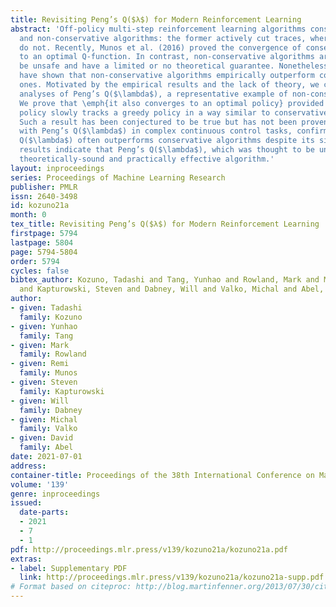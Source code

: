 ```yaml
---
title: Revisiting Peng’s Q($λ$) for Modern Reinforcement Learning
abstract: 'Off-policy multi-step reinforcement learning algorithms consist of conservative
  and non-conservative algorithms: the former actively cut traces, whereas the latter
  do not. Recently, Munos et al. (2016) proved the convergence of conservative algorithms
  to an optimal Q-function. In contrast, non-conservative algorithms are thought to
  be unsafe and have a limited or no theoretical guarantee. Nonetheless, recent studies
  have shown that non-conservative algorithms empirically outperform conservative
  ones. Motivated by the empirical results and the lack of theory, we carry out theoretical
  analyses of Peng’s Q($\lambda$), a representative example of non-conservative algorithms.
  We prove that \emph{it also converges to an optimal policy} provided that the behavior
  policy slowly tracks a greedy policy in a way similar to conservative policy iteration.
  Such a result has been conjectured to be true but has not been proven. We also experiment
  with Peng’s Q($\lambda$) in complex continuous control tasks, confirming that Peng’s
  Q($\lambda$) often outperforms conservative algorithms despite its simplicity. These
  results indicate that Peng’s Q($\lambda$), which was thought to be unsafe, is a
  theoretically-sound and practically effective algorithm.'
layout: inproceedings
series: Proceedings of Machine Learning Research
publisher: PMLR
issn: 2640-3498
id: kozuno21a
month: 0
tex_title: Revisiting Peng’s Q($λ$) for Modern Reinforcement Learning
firstpage: 5794
lastpage: 5804
page: 5794-5804
order: 5794
cycles: false
bibtex_author: Kozuno, Tadashi and Tang, Yunhao and Rowland, Mark and Munos, Remi
  and Kapturowski, Steven and Dabney, Will and Valko, Michal and Abel, David
author:
- given: Tadashi
  family: Kozuno
- given: Yunhao
  family: Tang
- given: Mark
  family: Rowland
- given: Remi
  family: Munos
- given: Steven
  family: Kapturowski
- given: Will
  family: Dabney
- given: Michal
  family: Valko
- given: David
  family: Abel
date: 2021-07-01
address:
container-title: Proceedings of the 38th International Conference on Machine Learning
volume: '139'
genre: inproceedings
issued:
  date-parts:
  - 2021
  - 7
  - 1
pdf: http://proceedings.mlr.press/v139/kozuno21a/kozuno21a.pdf
extras:
- label: Supplementary PDF
  link: http://proceedings.mlr.press/v139/kozuno21a/kozuno21a-supp.pdf
# Format based on citeproc: http://blog.martinfenner.org/2013/07/30/citeproc-yaml-for-bibliographies/
---
```

